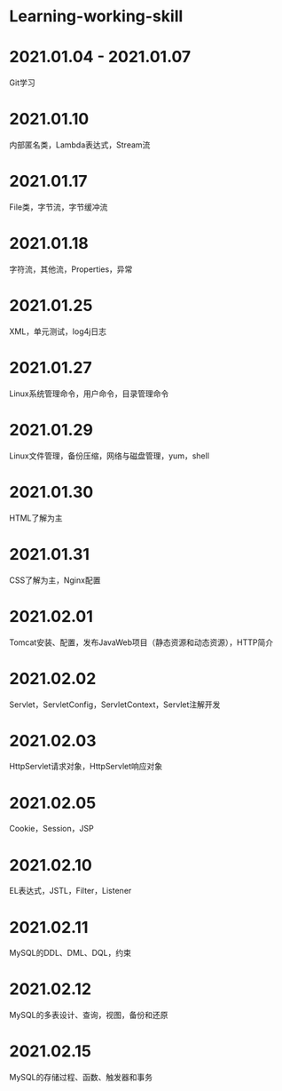 # Learning-working-skill

# 2021.01.04 - 2021.01.07

Git学习



# 2021.01.10

内部匿名类，Lambda表达式，Stream流



# 2021.01.17

File类，字节流，字节缓冲流



# 2021.01.18

字符流，其他流，Properties，异常



# 2021.01.25

XML，单元测试，log4j日志



# 2021.01.27

Linux系统管理命令，用户命令，目录管理命令



# 2021.01.29

Linux文件管理，备份压缩，网络与磁盘管理，yum，shell



# 2021.01.30

HTML了解为主



# 2021.01.31

CSS了解为主，Nginx配置



# 2021.02.01

Tomcat安装、配置，发布JavaWeb项目（静态资源和动态资源），HTTP简介



# 2021.02.02

Servlet，ServletConfig，ServletContext，Servlet注解开发



# 2021.02.03

HttpServlet请求对象，HttpServlet响应对象



# 2021.02.05

Cookie，Session，JSP



# 2021.02.10

EL表达式，JSTL，Filter，Listener



# 2021.02.11

MySQL的DDL、DML、DQL，约束



# 2021.02.12

MySQL的多表设计、查询，视图，备份和还原



# 2021.02.15

MySQL的存储过程、函数、触发器和事务